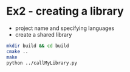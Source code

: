 Ex2 - creating a library
========================

* project name and specifying languages
* create a shared library

```sh
mkdir build && cd build
cmake ..
make
python ../callMyLibrary.py
```
